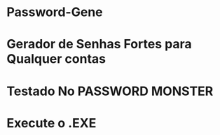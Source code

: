 # Password-Gene
# Gerador de Senhas Fortes para Qualquer contas
# Testado No PASSWORD MONSTER 
# Execute o .EXE 
